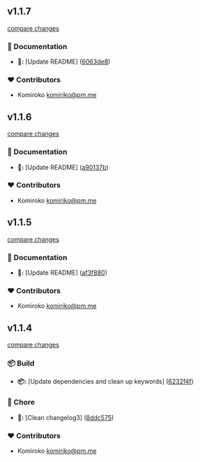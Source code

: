 
## v1.1.7

[compare changes](https://github.com/NowaraJS/singleton-manager/compare/v1.1.6...v1.1.7)

### 📖 Documentation

- **📖:** [Update README] ([6063de8](https://github.com/NowaraJS/singleton-manager/commit/6063de8))

### ❤️ Contributors

- Komiroko <komiriko@pm.me>

## v1.1.6

[compare changes](https://github.com/NowaraJS/singleton-manager/compare/v1.1.5...v1.1.6)

### 📖 Documentation

- **📖:** [Update README] ([a90137b](https://github.com/NowaraJS/singleton-manager/commit/a90137b))

### ❤️ Contributors

- Komiroko <komiriko@pm.me>

## v1.1.5

[compare changes](https://github.com/NowaraJS/singleton-manager/compare/v1.1.4...v1.1.5)

### 📖 Documentation

- **📖:** [Update README] ([af3f880](https://github.com/NowaraJS/singleton-manager/commit/af3f880))

### ❤️ Contributors

- Komiroko <komiriko@pm.me>

## v1.1.4

[compare changes](https://github.com/NowaraJS/singleton-manager/compare/v1.1.3...v1.1.4)

### 📦 Build

- **📦:** [Update dependencies and clean up keywords] ([6232f4f](https://github.com/NowaraJS/singleton-manager/commit/6232f4f))

### 🦉 Chore

- **🦉:** [Clean changelog3] ([8ddc575](https://github.com/NowaraJS/singleton-manager/commit/8ddc575))

### ❤️ Contributors

- Komiroko <komiriko@pm.me>

